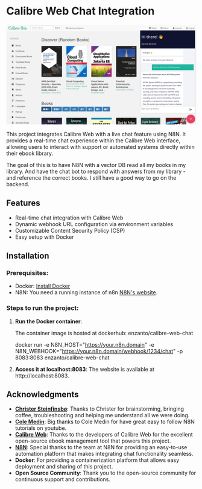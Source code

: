 # Calibre Web Chat Integration
![Screenshot of Calibre Web Chat](images/screenshot.png)

This project integrates Calibre Web with a live chat feature using N8N. It provides a real-time chat experience within the Calibre Web interface, allowing users to interact with support or automated systems directly within their ebook library.

The goal of this is to have N8N with a vector DB read all my books in my library. And have the chat bot to respond with answers from my library - and reference the correct books. I still have a good way to go on the backend.

## Features
- Real-time chat integration with Calibre Web
- Dynamic webhook URL configuration via environment variables
- Customizable Content Security Policy (CSP)
- Easy setup with Docker

## Installation

### Prerequisites:
- Docker: [Install Docker](https://www.docker.com/get-started)
- N8N: You need a running instance of n8n [N8N's website](https://n8n.io).

### Steps to run the project:

1. **Run the Docker container**:
   
    The container image is hosted at dockerhub: enzanto/calibre-web-chat

   docker run -e N8N_HOST="https://your.n8n.domain" -e N8N_WEBHOOK="https://your.n8n.domain/webhook/1234/chat" -p 8083:8083 enzanto/calibre-web-chat

2. **Access it at localhost:8083**:
    The website is available at http://localhost:8083.



## Acknowledgments
- **[Christer Steinfinsbø](https://github.com/chris2402)**: Thanks to Christer for brainstorming, bringing coffee, troubleshooting and helping me understand all we were doing.
- **[Cole Medin](https://www.youtube.com/@ColeMedinhttps://github.com/chris2402)**: Big thanks to Cole Medin for have great easy to follow N8N tutorials on youtube.
- **[Calibre Web](https://github.com/janeczku/calibre-web)**: Thanks to the developers of Calibre Web for the excellent open-source ebook management tool that powers this project.
- **[N8N](https://n8n.io)**: Special thanks to the team at N8N for providing an easy-to-use automation platform that makes integrating chat functionality seamless.
- **Docker**: For providing a containerization platform that allows easy deployment and sharing of this project.
- **Open Source Community**: Thank you to the open-source community for continuous support and contributions.
